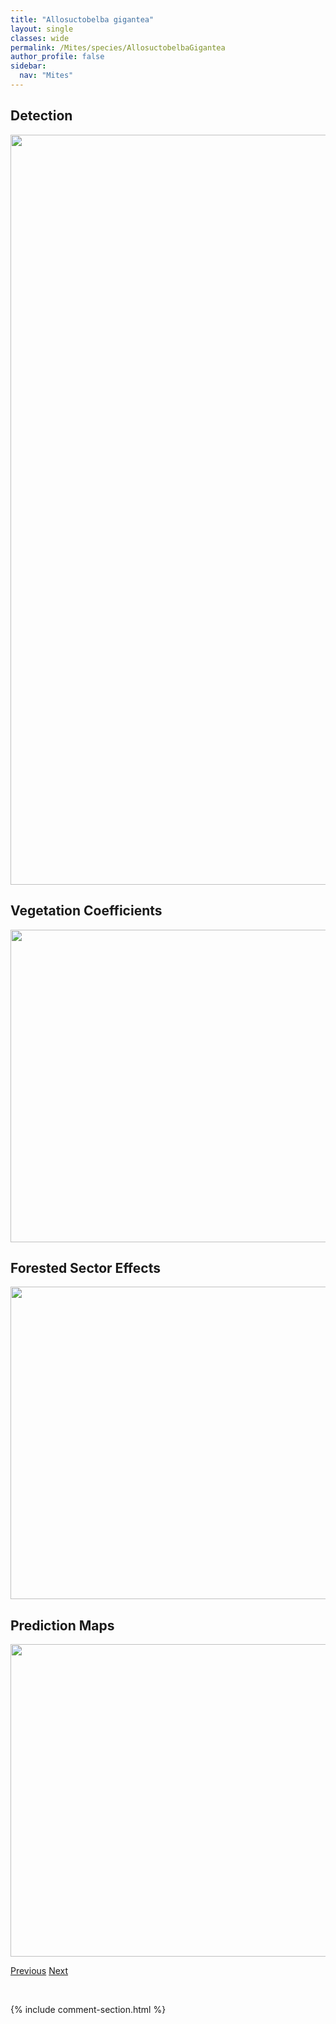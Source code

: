 ```yaml
---
title: "Allosuctobelba gigantea"
layout: single
classes: wide
permalink: /Mites/species/AllosuctobelbaGigantea
author_profile: false
sidebar:
  nav: "Mites"
---
```


<h2>Detection</h2>

<a href="https://drive.google.com/uc?export=view&id=102Mg0RFl9wuvsm-g6EX3_ARYVrPhh8RY">
<img src="https://drive.google.com/uc?export=view&id=102Mg0RFl9wuvsm-g6EX3_ARYVrPhh8RY" height = "1200" width = "800">
</a>


<h2>Vegetation Coefficients</h2>

<a href="https://drive.google.com/uc?export=view&id=1V6xaQtvSh6HruAYUXyCz-bsv-A_S2bwi">
<img src="https://drive.google.com/uc?export=view&id=1V6xaQtvSh6HruAYUXyCz-bsv-A_S2bwi" height = "500" width = "1000">
</a>


<h2>Forested Sector Effects</h2>

<a href="https://drive.google.com/uc?export=view&id=1nlIFvCfRlI91_hMi4mIGbxLd4ah0eS0x">
<img src="https://drive.google.com/uc?export=view&id=1nlIFvCfRlI91_hMi4mIGbxLd4ah0eS0x" height = "500" width = "1000">
</a>


<h2>Prediction Maps</h2>

<a href="https://drive.google.com/uc?export=view&id=1YWIGAthTzG2f6_cOngRqfUwSJ4E9jhfa">
<img src="https://drive.google.com/uc?export=view&id=1YWIGAthTzG2f6_cOngRqfUwSJ4E9jhfa" height = "500" width = "1000">
</a>


<a href="/DevelopmentWebsite/Mites/species/AeroppiaSp1DEW" class="pagination--pager" title="Aeroppia sp. 1 DEW">Previous</a> <a href="/DevelopmentWebsite/Mites/species/AllosuctobelbaSp2DEW" class="pagination--pager" title="Allosuctobelba sp. 2 DEW">Next</a>

<p>&nbsp;</p>

{% include comment-section.html %}
